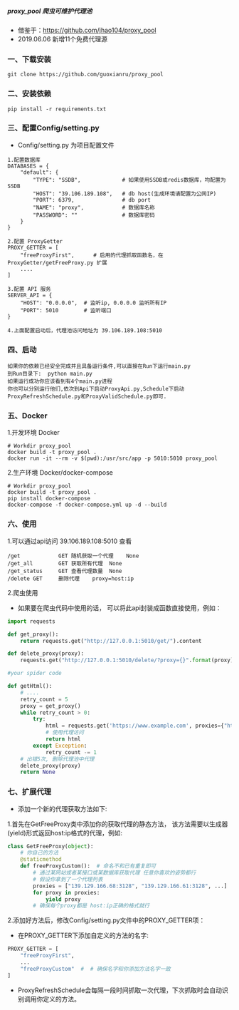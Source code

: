 ##### proxy_pool 爬虫可维护代理池


* 借鉴于：https://github.com/jhao104/proxy_pool
* 2019.06.06 新增11个免费代理源


### 一、下载安装
```shell
git clone https://github.com/guoxianru/proxy_pool
```

### 二、安装依赖
```shell
pip install -r requirements.txt
```

### 三、配置Config/setting.py
* Config/setting.py 为项目配置文件

```shell
1.配置数据库
DATABASES = {
    "default": {
        "TYPE": "SSDB",             # 如果使用SSDB或redis数据库，均配置为SSDB
        "HOST": "39.106.189.108",   # db host(生成环境请配置为公网IP)
        "PORT": 6379,               # db port
        "NAME": "proxy",            # 数据库名称
        "PASSWORD": ""              # 数据库密码
    }
}

2.配置 ProxyGetter
PROXY_GETTER = [
    "freeProxyFirst",      # 启用的代理抓取函数名，在 ProxyGetter/getFreeProxy.py 扩展
    ....
]

3.配置 API 服务
SERVER_API = {
    "HOST": "0.0.0.0",  # 监听ip, 0.0.0.0 监听所有IP
    "PORT": 5010        # 监听端口
}

4.上面配置启动后，代理池访问地址为 39.106.189.108:5010
```


### 四、启动
```shell
如果你的依赖已经安全完成并且具备运行条件,可以直接在Run下运行main.py
到Run目录下:  python main.py
如果运行成功你应该看到有4个main.py进程
你也可以分别运行他们,依次到Api下启动ProxyApi.py,Schedule下启动ProxyRefreshSchedule.py和ProxyValidSchedule.py即可.
```


### 五、Docker

1.开发环境 Docker
```shell
# Workdir proxy_pool
docker build -t proxy_pool .
docker run -it --rm -v $(pwd):/usr/src/app -p 5010:5010 proxy_pool
```

2.生产环境 Docker/docker-compose
```shell
# Workdir proxy_pool
docker build -t proxy_pool .
pip install docker-compose
docker-compose -f docker-compose.yml up -d --build
```


### 六、使用

1.可以通过api访问 39.106.189.108:5010 查看
```shell
/get	        GET	随机获取一个代理	None
/get_all	    GET	获取所有代理	None
/get_status	    GET	查看代理数量	None
/delete	GET	    删除代理	proxy=host:ip
```

2.爬虫使用
* 如果要在爬虫代码中使用的话， 可以将此api封装成函数直接使用，例如：
```python
import requests

def get_proxy():
    return requests.get("http://127.0.0.1:5010/get/").content

def delete_proxy(proxy):
    requests.get("http://127.0.0.1:5010/delete/?proxy={}".format(proxy))

#your spider code

def getHtml():
    # ....
    retry_count = 5
    proxy = get_proxy()
    while retry_count > 0:
        try:
            html = requests.get('https://www.example.com', proxies={"http": "http://{}".format(proxy)})
            # 使用代理访问
            return html
        except Exception:
            retry_count -= 1
    # 出错5次, 删除代理池中代理
    delete_proxy(proxy)
    return None
```


### 七、扩展代理
* 添加一个新的代理获取方法如下:

1.首先在GetFreeProxy类中添加你的获取代理的静态方法， 该方法需要以生成器(yield)形式返回host:ip格式的代理，例如:
```python
class GetFreeProxy(object):
    # 你自己的方法
    @staticmethod
    def freeProxyCustom():  # 命名不和已有重复即可
        # 通过某网站或者某接口或某数据库获取代理 任意你喜欢的姿势都行
        # 假设你拿到了一个代理列表
        proxies = ["139.129.166.68:3128", "139.129.166.61:3128", ...]
        for proxy in proxies:
            yield proxy
        # 确保每个proxy都是 host:ip正确的格式就行
```

2.添加好方法后，修改Config/setting.py文件中的PROXY_GETTER项：
* 在PROXY_GETTER下添加自定义的方法的名字:
```python
PROXY_GETTER = [
    "freeProxyFirst",
    ...
    "freeProxyCustom"  #  # 确保名字和你添加方法名字一致
]
```
* ProxyRefreshSchedule会每隔一段时间抓取一次代理，下次抓取时会自动识别调用你定义的方法。
